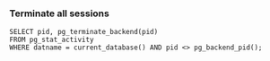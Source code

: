 ### Terminate all sessions
```
SELECT pid, pg_terminate_backend(pid) 
FROM pg_stat_activity 
WHERE datname = current_database() AND pid <> pg_backend_pid();
```